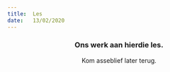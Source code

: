```yaml
---
title:  Les
date:   13/02/2020
---
```


### <center>Ons werk aan hierdie les.</center>
<center>Kom asseblief later terug.</center>